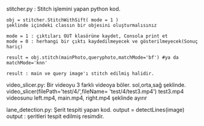 stitcher.py : 
	Stitch işlemini yapan python kod.

	obj = stitcher.StitchWithSift( mode = 1 ) 
	şeklinde içindeki classın bir objesini oluşturmalısınız
	
	mode = 1 : çıktıları OUT klasörüne kaydet, Consola print et
	mode = 0 : herhangi bir çıktı kaydedilmeyecek ve gösterilmeyecek(Sonuç hariç) 
	
	result = obj.stitch(mainPhoto,queryphoto,matchMode='bf') #ya da matchMode='knn'
	
	result : main ve query image'ı stitch edilmiş halidir.

video_slicer.py:
	Bir videoyu 3 farklı videoya böler. sol,orta,sağ şeklinde.
	video_slicer(filePath='test/4/',fileName= 'test/4/test3.mp4')
	test3.mp4 videosunu left.mp4, main.mp4, right.mp4 şeklinde ayırır

lane_detection.py:
	Şerit tespiti yapan kod.
	output = detectLines(image) 
	output : şeritleri tespit edilmiş resimdir.
	

